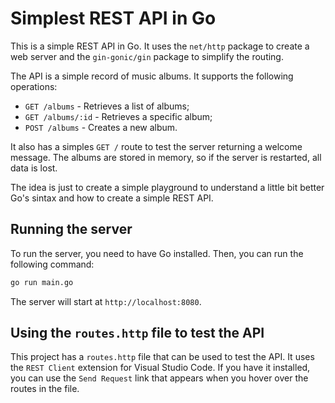 # Simplest REST API in Go

This is a simple REST API in Go. It uses the `net/http` package to create a web server and the `gin-gonic/gin` package to simplify the routing.

The API is a simple record of music albums. It supports the following operations:

- `GET /albums` - Retrieves a list of albums;
- `GET /albums/:id` - Retrieves a specific album;
- `POST /albums` - Creates a new album.

It also has a simples `GET /` route to test the server returning a welcome message. The albums are stored in memory, so if the server is restarted, all data is lost. 

The idea is just to create a simple playground to understand a little bit better Go's sintax and how to create a simple REST API.

## Running the server

To run the server, you need to have Go installed. Then, you can run the following command:

```sh
go run main.go
```

The server will start at `http://localhost:8080`.

## Using the `routes.http` file to test the API

This project has a `routes.http` file that can be used to test the API. It uses the `REST Client` extension for Visual Studio Code. If you have it installed, you can use the `Send Request` link that appears when you hover over the routes in the file.